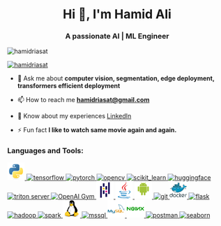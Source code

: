 <!-- https://rahuldkjain.github.io/gh-profile-readme-generator/ -->
<!-- <img src="https://cdn.dribbble.com/users/46123/screenshots/6135335/ai-sun-type.gif" data-canonical-src="https://cdn.dribbble.com/users/46123/screenshots/6135335/ai-sun-type.gif" width="800" height="300" /> -->


<h1 align="center">Hi 👋, I'm Hamid Ali</h1>
<h3 align="center">A passionate AI | ML Engineer</h3>

<p align="left"> <img src="https://komarev.com/ghpvc/?username=hamidriasat&label=Profile%20views&color=0e75b6&style=flat" alt="hamidriasat" /> </p>

<p align="left"> <a href="#"><img src="https://github-profile-trophy.vercel.app/?username=hamidriasat" alt="hamidriasat" /></a> </p>


<!-- - 🔭 I’m currently working on **efficient deployment of transformers model on NVIDIA Triton Server**

- 🌱 I’m currently learning **Transformers models**

- 👯 I’m looking to collaborate on **CV | NLP | RL task** -->

- 💬 Ask me about **computer vision, segmentation, edge deployment, transformers efficient deployment**

- 📫 How to reach me **hamidriasat@gmail.com**

- 📄 Know about my experiences [LinkedIn](https://www.linkedin.com/in/hamid-ali-03075156742/)

- ⚡ Fun fact **I like to watch same movie again and again.**

<!-- <h3 align="left">Connect with me:</h3>
<p align="left">
<a href="https://linkedin.com/in/hamid-ali-03075156742" target="blank"><img align="center" src="https://raw.githubusercontent.com/rahuldkjain/github-profile-readme-generator/master/src/images/icons/Social/linked-in-alt.svg" alt="hamid-ali-03075156742" height="30" width="40" /></a>
<a href="https://fb.com/hamidriasatse" target="blank"><img align="center" src="https://raw.githubusercontent.com/rahuldkjain/github-profile-readme-generator/master/src/images/icons/Social/facebook.svg" alt="hamidriasatse" height="30" width="40" /></a>
<a href="https://www.hackerrank.com/hamidriasat" target="blank"><img align="center" src="https://raw.githubusercontent.com/rahuldkjain/github-profile-readme-generator/master/src/images/icons/Social/hackerrank.svg" alt="hamidriasat" height="30" width="40" /></a>
</p> -->

<h3 align="left">Languages and Tools:</h3>
<p align="left"> 
 <a href="https://www.python.org" target="_blank" rel="noreferrer"> <img src="https://raw.githubusercontent.com/devicons/devicon/master/icons/python/python-original.svg" alt="python" width="40" height="40"/> </a> <a href="https://www.tensorflow.org" target="_blank" rel="noreferrer"> <img src="https://www.vectorlogo.zone/logos/tensorflow/tensorflow-icon.svg" alt="tensorflow" width="40" height="40"/> </a>  <a href="https://pytorch.org/" target="_blank" rel="noreferrer"> <img src="https://www.vectorlogo.zone/logos/pytorch/pytorch-icon.svg" alt="pytorch" width="40" height="40"/> </a> </a> <a href="https://opencv.org/" target="_blank" rel="noreferrer"> <img src="https://www.vectorlogo.zone/logos/opencv/opencv-icon.svg" alt="opencv" width="40" height="40"/> </a> <a href="https://scikit-learn.org/" target="_blank" rel="noreferrer"> <img src="https://upload.wikimedia.org/wikipedia/commons/0/05/Scikit_learn_logo_small.svg" alt="scikit_learn" width="40" height="40"/> </a> <a href="https://huggingface.co/" target="_blank" rel="noreferrer"> <img src="https://huggingface.co/front/assets/huggingface_logo-noborder.svg" alt="huggingface" width="40" height="40"/> </a>  <a href="https://developer.nvidia.com/nvidia-triton-inference-server" target="_blank" rel="noreferrer"> <img src="https://upload.wikimedia.org/wikipedia/sco/2/21/Nvidia_logo.svg" alt="triton server" width="40" height="40"/> </a> <a href="https://www.gymlibrary.dev/" target="_blank" rel="noreferrer"> <img src="https://www.gymlibrary.dev/_static/img/gym_logo_black.svg" alt="OpenAI Gym" width="40" height="40"/> </a> <a href="https://pandas.pydata.org/" target="_blank" rel="noreferrer"> <img src="https://raw.githubusercontent.com/devicons/devicon/2ae2a900d2f041da66e950e4d48052658d850630/icons/pandas/pandas-original.svg" alt="pandas" width="40" height="40"/> </a>  <a href="https://www.java.com" target="_blank" rel="noreferrer"> <img src="https://raw.githubusercontent.com/devicons/devicon/master/icons/java/java-original.svg" alt="java" width="40" height="40"/> <a href="https://developer.android.com" target="_blank" rel="noreferrer"> <img src="https://raw.githubusercontent.com/devicons/devicon/master/icons/android/android-original-wordmark.svg" alt="android" width="40" height="40"/> </a> <a href="https://git-scm.com/" target="_blank" rel="noreferrer"> <img src="https://www.vectorlogo.zone/logos/git-scm/git-scm-icon.svg" alt="git" width="40" height="40"/> </a> <a href="https://www.docker.com/" target="_blank" rel="noreferrer"> <img src="https://raw.githubusercontent.com/devicons/devicon/master/icons/docker/docker-original-wordmark.svg" alt="docker" width="40" height="40"/> </a> <a href="https://flask.palletsprojects.com/" target="_blank" rel="noreferrer"> <img src="https://www.vectorlogo.zone/logos/pocoo_flask/pocoo_flask-icon.svg" alt="flask" width="40" height="40"/> </a> <a href="https://hadoop.apache.org/" target="_blank" rel="noreferrer"> <img src="https://www.vectorlogo.zone/logos/apache_hadoop/apache_hadoop-icon.svg" alt="hadoop" width="40" height="40"/> </a>  <a href="https://spark.apache.org/" target="_blank" rel="noreferrer"> <img src="https://upload.wikimedia.org/wikipedia/commons/thumb/f/f3/Apache_Spark_logo.svg/250px-Apache_Spark_logo.svg.png" alt="spark" width="40" height="40"/> </a>  </a> <a href="https://www.linux.org/" target="_blank" rel="noreferrer"> <img src="https://raw.githubusercontent.com/devicons/devicon/master/icons/linux/linux-original.svg" alt="linux" width="40" height="40"/> </a> <a href="https://www.microsoft.com/en-us/sql-server" target="_blank" rel="noreferrer"> <img src="https://www.svgrepo.com/show/303229/microsoft-sql-server-logo.svg" alt="mssql" width="40" height="40"/> </a> <a href="https://www.mysql.com/" target="_blank" rel="noreferrer"> <img src="https://raw.githubusercontent.com/devicons/devicon/master/icons/mysql/mysql-original-wordmark.svg" alt="mysql" width="40" height="40"/> </a> <a href="https://www.nginx.com" target="_blank" rel="noreferrer"> <img src="https://raw.githubusercontent.com/devicons/devicon/master/icons/nginx/nginx-original.svg" alt="nginx" width="40" height="40"/> </a> <a href="https://postman.com" target="_blank" rel="noreferrer"> <img src="https://www.vectorlogo.zone/logos/getpostman/getpostman-icon.svg" alt="postman" width="40" height="40"/> </a> <a href="https://seaborn.pydata.org/" target="_blank" rel="noreferrer"> <img src="https://seaborn.pydata.org/_images/logo-mark-lightbg.svg" alt="seaborn" width="40" height="40"/> </p>

<!--  Most Labguages used -->
<!-- <p><img align="left" src="https://github-readme-stats.vercel.app/api/top-langs?username=hamidriasat&show_icons=true&locale=en&layout=compact" alt="hamidriasat" /></p> -->

<!-- Github stats -->
<!-- <p>&nbsp;<img align="center" src="https://github-readme-stats.vercel.app/api?username=hamidriasat&show_icons=true&locale=en" alt="hamidriasat" /></p>
 -->
 
<!--  Commenting steak count -->
<!-- <p><img align="center" src="https://github-readme-streak-stats.herokuapp.com/?user=hamidriasat&" alt="hamidriasat" /></p>
 -->
